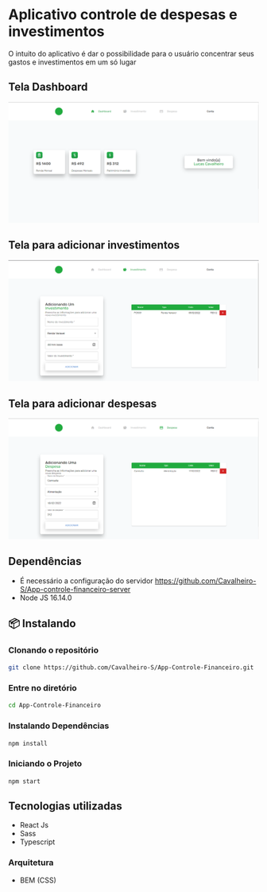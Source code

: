# Aplicativo controle de despesas e investimentos

O intuito do aplicativo é dar o possibilidade para o usuário concentrar seus gastos e investimentos em um só lugar

## Tela Dashboard
![Imagem Tela Dashboard](https://github.com/Cavalheiro-S/Assets/blob/main/Controle-Investimentos-Despesas/Tela-Dashboard.png)

## Tela para adicionar investimentos
![Imagem Tela de Investimento](https://github.com/Cavalheiro-S/Assets/blob/main/Controle-Investimentos-Despesas/Tela-Add-Investimento.png)


## Tela para adicionar despesas
![Imagem Tela de Despesas](https://github.com/Cavalheiro-S/Assets/blob/main/Controle-Investimentos-Despesas/Tela-Add-Despesas.png)

## Dependências
- É necessário a configuração do servidor https://github.com/Cavalheiro-S/App-controle-financeiro-server
- Node JS 16.14.0

## 📦 Instalando

### Clonando o repositório
```bash
git clone https://github.com/Cavalheiro-S/App-Controle-Financeiro.git
```
### Entre no diretório
```bash
cd App-Controle-Financeiro
```

### Instalando Dependências
```bash
npm install
```

### Iniciando o Projeto
```bash
npm start
```

## Tecnologias utilizadas

- React Js
- Sass
- Typescript

### Arquitetura
- BEM (CSS)
